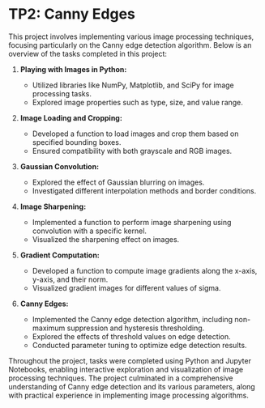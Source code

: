 # **TP2: Canny Edges**

This project involves implementing various image processing techniques, focusing particularly on the Canny edge detection algorithm. Below is an overview of the tasks completed in this project:

1. **Playing with Images in Python:**
    - Utilized libraries like NumPy, Matplotlib, and SciPy for image processing tasks.
    - Explored image properties such as type, size, and value range.

2. **Image Loading and Cropping:**
    - Developed a function to load images and crop them based on specified bounding boxes.
    - Ensured compatibility with both grayscale and RGB images.

3. **Gaussian Convolution:**
    - Explored the effect of Gaussian blurring on images.
    - Investigated different interpolation methods and border conditions.

4. **Image Sharpening:**
    - Implemented a function to perform image sharpening using convolution with a specific kernel.
    - Visualized the sharpening effect on images.

5. **Gradient Computation:**
    - Developed a function to compute image gradients along the x-axis, y-axis, and their norm.
    - Visualized gradient images for different values of sigma.

6. **Canny Edges:**
    - Implemented the Canny edge detection algorithm, including non-maximum suppression and hysteresis thresholding.
    - Explored the effects of threshold values on edge detection.
    - Conducted parameter tuning to optimize edge detection results.

Throughout the project, tasks were completed using Python and Jupyter Notebooks, enabling interactive exploration and visualization of image processing techniques. The project culminated in a comprehensive understanding of Canny edge detection and its various parameters, along with practical experience in implementing image processing algorithms.
